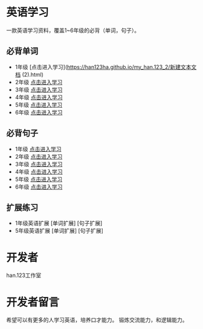 # 英语学习
一款英语学习资料，覆盖1~6年级的必背（单词，句子）。
## 必背单词
- 1年级 [点击进入学习](https://han123ha.github.io/my_han.123_2/新建文本文档 (2).html)
- 2年级 [点击进入学习]()
- 3年级 [点击进入学习]()
- 4年级 [点击进入学习]()
- 5年级 [点击进入学习]()
- 6年级 [点击进入学习]()
## 必背句子
- 1年级 [点击进入学习]()
- 2年级 [点击进入学习]()
- 3年级 [点击进入学习]()
- 4年级 [点击进入学习]()
- 5年级 [点击进入学习]()
- 6年级 [点击进入学习]()
## 扩展练习
- 1年级英语扩展
[单词扩展]
[句子扩展]
- 5年级英语扩展
[单词扩展]
[句子扩展]
# 开发者
han.123工作室
# 开发者留言
希望可以有更多的人学习英语，培养口才能力。
锻炼交流能力，和逻辑能力。

